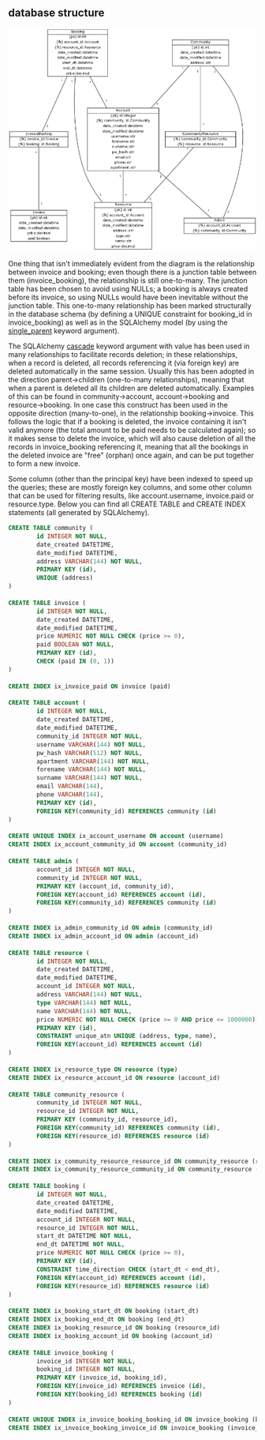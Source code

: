 ## database structure

![database diagram](https://github.com/nigoshh/hoax/blob/master/documentation/db_diagram.png)

One thing that isn't immediately evident from the diagram is the relationship between invoice and booking; even though there is a junction table between them (invoice_booking), the relationship is still one-to-many. The junction table has been chosen to avoid using NULLs; a booking is always created before its invoice, so using NULLs would have been inevitable without the junction table. This one-to-many relationship has been marked structurally in the database schema (by defining a UNIQUE constraint for booking_id in invoice_booking) as well as in the SQLAlchemy model (by using the [single_parent](https://docs.sqlalchemy.org/en/latest/orm/relationship_api.html#sqlalchemy.orm.relationship.params.single_parent) keyword argument).

The SQLAlchemy [cascade](https://docs.sqlalchemy.org/en/latest/orm/cascades.html#unitofwork-cascades) keyword argument with value has been used in many relationships to facilitate records deletion; in these relationships, when a record is deleted, all records referencing it (via foreign key) are deleted automatically in the same session. Usually this has been adopted in the direction parent->children (one-to-many relationships), meaning that when a parent is deleted all its children are deleted automatically. Examples of this can be found in community->account, account->booking and resource->booking. In one case this construct has been used in the opposite direction (many-to-one), in the relationship booking->invoice. This follows the logic that if a booking is deleted, the invoice containing it isn't valid anymore (the total amount to be paid needs to be calculated again); so it makes sense to delete the invoice, which will also cause deletion of all the records in invoice_booking referencing it, meaning that all the bookings in the deleted invoice are "free" (orphan) once again, and can be put together to form a new invoice.

Some column (other than the principal key) have been indexed to speed up the queries; these are mostly foreign key columns, and some other column that can be used for filtering results, like account.username, invoice.paid or resource.type. Below you can find all CREATE TABLE and CREATE INDEX statements (all generated by SQLAlchemy).

```sql
CREATE TABLE community (
        id INTEGER NOT NULL,
        date_created DATETIME,
        date_modified DATETIME,
        address VARCHAR(144) NOT NULL,
        PRIMARY KEY (id),
        UNIQUE (address)
)

CREATE TABLE invoice (
        id INTEGER NOT NULL,
        date_created DATETIME,
        date_modified DATETIME,
        price NUMERIC NOT NULL CHECK (price >= 0),
        paid BOOLEAN NOT NULL,
        PRIMARY KEY (id),
        CHECK (paid IN (0, 1))
)

CREATE INDEX ix_invoice_paid ON invoice (paid)

CREATE TABLE account (
        id INTEGER NOT NULL,
        date_created DATETIME,
        date_modified DATETIME,
        community_id INTEGER NOT NULL,
        username VARCHAR(144) NOT NULL,
        pw_hash VARCHAR(512) NOT NULL,
        apartment VARCHAR(144) NOT NULL,
        forename VARCHAR(144) NOT NULL,
        surname VARCHAR(144) NOT NULL,
        email VARCHAR(144),
        phone VARCHAR(144),
        PRIMARY KEY (id),
        FOREIGN KEY(community_id) REFERENCES community (id)
)

CREATE UNIQUE INDEX ix_account_username ON account (username)
CREATE INDEX ix_account_community_id ON account (community_id)

CREATE TABLE admin (
        account_id INTEGER NOT NULL,
        community_id INTEGER NOT NULL,
        PRIMARY KEY (account_id, community_id),
        FOREIGN KEY(account_id) REFERENCES account (id),
        FOREIGN KEY(community_id) REFERENCES community (id)
)

CREATE INDEX ix_admin_community_id ON admin (community_id)
CREATE INDEX ix_admin_account_id ON admin (account_id)

CREATE TABLE resource (
        id INTEGER NOT NULL,
        date_created DATETIME,
        date_modified DATETIME,
        account_id INTEGER NOT NULL,
        address VARCHAR(144) NOT NULL,
        type VARCHAR(144) NOT NULL,
        name VARCHAR(144) NOT NULL,
        price NUMERIC NOT NULL CHECK (price >= 0 AND price <= 1000000),
        PRIMARY KEY (id),
        CONSTRAINT unique_atn UNIQUE (address, type, name),
        FOREIGN KEY(account_id) REFERENCES account (id)
)

CREATE INDEX ix_resource_type ON resource (type)
CREATE INDEX ix_resource_account_id ON resource (account_id)

CREATE TABLE community_resource (
        community_id INTEGER NOT NULL,
        resource_id INTEGER NOT NULL,
        PRIMARY KEY (community_id, resource_id),
        FOREIGN KEY(community_id) REFERENCES community (id),
        FOREIGN KEY(resource_id) REFERENCES resource (id)
)

CREATE INDEX ix_community_resource_resource_id ON community_resource (resource_id)
CREATE INDEX ix_community_resource_community_id ON community_resource (community_id)

CREATE TABLE booking (
        id INTEGER NOT NULL,
        date_created DATETIME,
        date_modified DATETIME,
        account_id INTEGER NOT NULL,
        resource_id INTEGER NOT NULL,
        start_dt DATETIME NOT NULL,
        end_dt DATETIME NOT NULL,
        price NUMERIC NOT NULL CHECK (price >= 0),
        PRIMARY KEY (id),
        CONSTRAINT time_direction CHECK (start_dt < end_dt),
        FOREIGN KEY(account_id) REFERENCES account (id),
        FOREIGN KEY(resource_id) REFERENCES resource (id)
)

CREATE INDEX ix_booking_start_dt ON booking (start_dt)
CREATE INDEX ix_booking_end_dt ON booking (end_dt)
CREATE INDEX ix_booking_resource_id ON booking (resource_id)
CREATE INDEX ix_booking_account_id ON booking (account_id)

CREATE TABLE invoice_booking (
        invoice_id INTEGER NOT NULL,
        booking_id INTEGER NOT NULL,
        PRIMARY KEY (invoice_id, booking_id),
        FOREIGN KEY(invoice_id) REFERENCES invoice (id),
        FOREIGN KEY(booking_id) REFERENCES booking (id)
)

CREATE UNIQUE INDEX ix_invoice_booking_booking_id ON invoice_booking (booking_id)
CREATE INDEX ix_invoice_booking_invoice_id ON invoice_booking (invoice_id)
```

